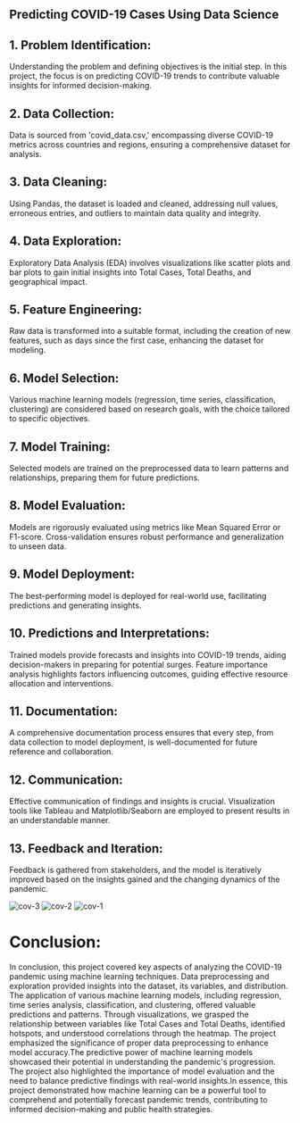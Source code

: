 ## Predicting COVID-19 Cases Using Data Science

## 1. Problem Identification:

Understanding the problem and defining objectives is the initial step. In this project, the focus is on predicting COVID-19 trends to contribute valuable insights for informed decision-making.

## 2. Data Collection:

Data is sourced from 'covid_data.csv,' encompassing diverse COVID-19 metrics across countries and regions, ensuring a comprehensive dataset for analysis.

## 3. Data Cleaning:

Using Pandas, the dataset is loaded and cleaned, addressing null values, erroneous entries, and outliers to maintain data quality and integrity.

## 4. Data Exploration:

Exploratory Data Analysis (EDA) involves visualizations like scatter plots and bar plots to gain initial insights into Total Cases, Total Deaths, and geographical impact.

## 5. Feature Engineering:

Raw data is transformed into a suitable format, including the creation of new features, such as days since the first case, enhancing the dataset for modeling.

## 6. Model Selection:

Various machine learning models (regression, time series, classification, clustering) are considered based on research goals, with the choice tailored to specific objectives.

## 7. Model Training:

Selected models are trained on the preprocessed data to learn patterns and relationships, preparing them for future predictions.

## 8. Model Evaluation:

Models are rigorously evaluated using metrics like Mean Squared Error or F1-score. Cross-validation ensures robust performance and generalization to unseen data.

## 9. Model Deployment:

The best-performing model is deployed for real-world use, facilitating predictions and generating insights.

## 10. Predictions and Interpretations:

Trained models provide forecasts and insights into COVID-19 trends, aiding decision-makers in preparing for potential surges. Feature importance analysis highlights factors influencing outcomes, guiding effective resource allocation and interventions.

## 11. Documentation:

A comprehensive documentation process ensures that every step, from data collection to model deployment, is well-documented for future reference and collaboration.

## 12. Communication:

Effective communication of findings and insights is crucial. Visualization tools like Tableau and Matplotlib/Seaborn are employed to present results in an understandable manner.

## 13. Feedback and Iteration:

Feedback is gathered from stakeholders, and the model is iteratively improved based on the insights gained and the changing dynamics of the pandemic.


![cov-3](https://github.com/vijayasrichinta2609/COVIDCaseAnalysis/assets/153414824/2e3656ec-3b4a-4736-9374-67876cdfef68)
![cov-2](https://github.com/vijayasrichinta2609/COVIDCaseAnalysis/assets/153414824/f77b0b67-8e57-4559-adf3-99e887b0e752)
![cov-1](https://github.com/vijayasrichinta2609/COVIDCaseAnalysis/assets/153414824/d95458bf-4934-4d5b-b60c-d609dd309a58)


# Conclusion:

In conclusion, this project covered key aspects of analyzing the COVID-19 pandemic using machine learning techniques. Data preprocessing and exploration provided insights into the dataset, its variables, and distribution. The application of various machine learning models, including regression, time series analysis, classification, and clustering, offered valuable predictions and patterns. Through visualizations, we grasped the relationship between variables like Total Cases and Total Deaths, identified hotspots, and understood correlations through the heatmap. The project emphasized the significance of proper data preprocessing to enhance model accuracy.The predictive power of machine learning models showcased their potential in understanding the pandemic's progression. The project also highlighted the importance of model evaluation and the need to balance predictive findings with real-world insights.In essence, this project demonstrated how machine learning can be a powerful tool to comprehend and potentially forecast pandemic trends, contributing to informed decision-making and public health strategies.

